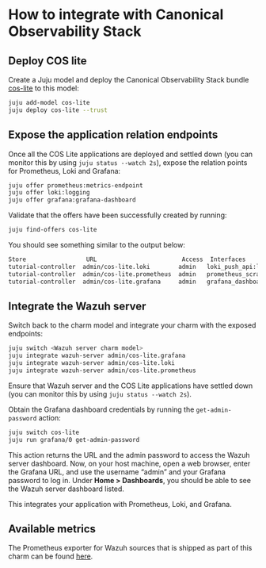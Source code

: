 # How to integrate with Canonical Observability Stack

## Deploy COS lite
Create a Juju model and deploy the Canonical Observability Stack bundle [cos-lite](https://charmhub.io/topics/canonical-observability-stack) to this model:

```bash
juju add-model cos-lite
juju deploy cos-lite --trust
```

## Expose the application relation endpoints
Once all the COS Lite applications are deployed and settled down (you can monitor this by using `juju status --watch 2s`), expose the relation points for Prometheus, Loki and Grafana:

```bash
juju offer prometheus:metrics-endpoint
juju offer loki:logging
juju offer grafana:grafana-dashboard
```

Validate that the offers have been successfully created by running:

```bash
juju find-offers cos-lite
```

You should see something similar to the output below:

```bash
Store                 URL                        Access  Interfaces
tutorial-controller  admin/cos-lite.loki        admin   loki_push_api:logging
tutorial-controller  admin/cos-lite.prometheus  admin   prometheus_scrape:metrics-endpoint
tutorial-controller  admin/cos-lite.grafana     admin   grafana_dashboard:grafana-dashboard
```

## Integrate the Wazuh server

Switch back to the charm model and integrate your charm with the exposed endpoints:

```bash
juju switch <Wazuh server charm model>
juju integrate wazuh-server admin/cos-lite.grafana
juju integrate wazuh-server admin/cos-lite.loki
juju integrate wazuh-server admin/cos-lite.prometheus
```

Ensure that Wazuh server and the COS Lite applications have settled down (you can monitor this by using `juju status --watch 2s`).

Obtain the Grafana dashboard credentials by running the `get-admin-password` action:

```bash
juju switch cos-lite
juju run grafana/0 get-admin-password
```

This action returns the URL and the admin password to access the Wazuh server dashboard. Now, on your host machine, open a web browser, enter the Grafana URL, and use the username “admin” and your Grafana password to log in. Under **Home > Dashboards**, you should be able to see the Wazuh server dashboard listed.

This integrates your application with Prometheus, Loki, and Grafana.

## Available metrics

The Prometheus exporter for Wazuh sources that is shipped as part of this charm can be found [here](https://github.com/pyToshka/wazuh-prometheus-exporter).
